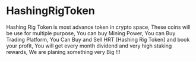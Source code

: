# HashingRigToken
Hashing Rig Token is most advance token in crypto space, These coins will be use for multiple purpose, You can buy Mining Power, You can Buy Trading Platform, You Can Buy and Sell HRT [Hashing Rig Token] and book your profit, You will get every month dividend and very high staking rewards, We are planing something very Big !!! 
